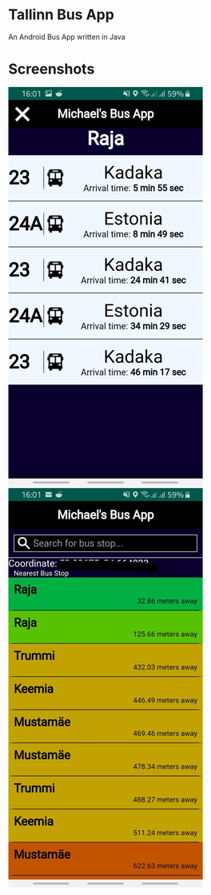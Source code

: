 # Tallinn Bus App
An Android Bus App written in Java

# Screenshots
![Screenshot 1](/images/thumbnail1.jpg)
![Screenshot 2](/images/thumbnail.jpg)

